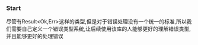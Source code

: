 ### Start
尽管有Result<Ok,Err>这样的类型,但是对于错误处理没有一个统一的标准,所以我们需要自己定义一个错误类型系统,让后续使用该库的人能够更好的理解错误类型,并且能够更好的处理错误